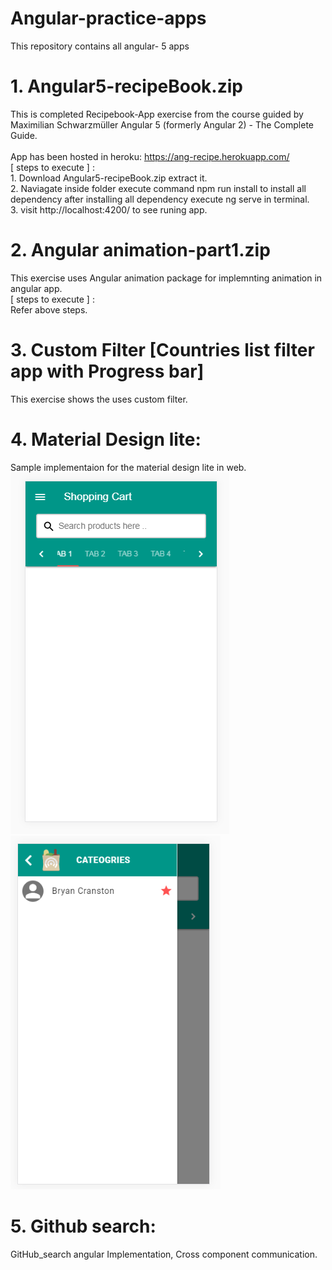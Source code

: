 # Angular-practice-apps
This repository  contains all angular- 5 apps
# 1.  Angular5-recipeBook.zip
This is completed Recipebook-App exercise from the course guided by Maximilian Schwarzmüller Angular 5 (formerly Angular 2) - The Complete Guide.<br><br>
App has been hosted in heroku:   https://ang-recipe.herokuapp.com/
<br>[ steps to execute ] :
<br>1. Download Angular5-recipeBook.zip extract it.
<br>2. Naviagate inside folder execute command npm run install to install all dependency after installing all  dependency execute ng serve in terminal.
<br>3. visit http://localhost:4200/ to see runing app.

# 2. Angular animation-part1.zip
This exercise uses Angular animation package for implemnting animation in angular app.
<br>[ steps to execute ] :
<br> Refer above steps.

# 3. Custom Filter [Countries list filter app with Progress bar]
This exercise shows the uses custom filter. 

# 4. Material Design lite:
Sample implementaion for the material design lite in web.<br/>
![ScreenShot](./Material-lite_design/cover.png) &nbsp;&nbsp;![ScreenShot](./Material-lite_design/cover2.png)

# 5. Github search:
GitHub_search angular Implementation, Cross component communication.
